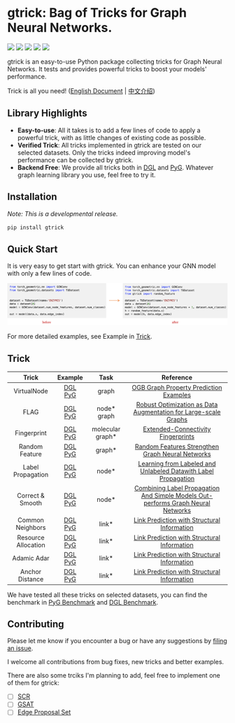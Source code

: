 # gtrick: Bag of Tricks for Graph Neural Networks.

![](https://img.shields.io/pypi/pyversions/gtrick) ![](https://img.shields.io/pypi/v/gtrick) ![](https://img.shields.io/pypi/dm/gtrick) ![](https://img.shields.io/pypi/l/gtrick) ![](https://img.shields.io/github/stars/sangyx/gtrick?style=social)

gtrick is an easy-to-use Python package collecting tricks for Graph Neural Networks. It tests and provides powerful tricks to boost your models' performance.

Trick is all you need! ([English Document](https://sangyx.com/gtrick/) | [中文介绍](https://zhuanlan.zhihu.com/p/508876898))

## Library Highlights
* **Easy-to-use**: All it takes is to add a few lines of code to apply a powerful trick, with as little changes of existing code as possible.
* **Verified Trick**: All tricks implemented in gtrick are tested on our selected datasets. Only the tricks indeed improving model's performance can be collected by gtrick.
* **Backend Free**: We provide all tricks both in [DGL](https://www.dgl.ai/) and [PyG](https://www.pyg.org/). Whatever graph learning library you use, feel free to try it.

## Installation

*Note: This is a developmental release.*

```bash
pip install gtrick
```

## Quick Start
It is very easy to get start with gtrick. You can enhance your GNN model with only a few lines of code.

![quickstart](imgs/quickstart.png)

For more detailed examples, see Example in [Trick](#trick).

## Trick

|     Trick    | Example | Task | Reference |
|:------------:|:------------:|:------------:|:-----:|
| VirtualNode |  [DGL](https://nbviewer.org/github/sangyx/gtrick/blob/main/benchmark/dgl/VirtualNode.ipynb)<br>[PyG](https://nbviewer.org/github/sangyx/gtrick/blob/main/benchmark/pyg/VirtualNode.ipynb) | graph | [OGB Graph Property Prediction Examples](https://github.com/snap-stanford/ogb/tree/master/examples/graphproppred/mol) |
| FLAG |  [DGL](https://nbviewer.org/github/sangyx/gtrick/blob/main/benchmark/dgl/FLAG.ipynb)<br>[PyG](https://nbviewer.org/github/sangyx/gtrick/blob/main/benchmark/pyg/FLAG.ipynb) | node*<br>graph | [Robust Optimization as Data Augmentation for Large-scale Graphs](https://arxiv.org/abs/2010.09891) |
| Fingerprint |  [DGL](https://nbviewer.org/github/sangyx/gtrick/blob/main/benchmark/dgl/Fingerprint.ipynb)<br>[PyG](https://nbviewer.org/github/sangyx/gtrick/blob/main/benchmark/pyg/Fingerprint.ipynb) | molecular graph* | [Extended-Connectivity Fingerprints](https://pubs.acs.org/doi/10.1021/ci100050t) |
| Random Feature |  [DGL](https://nbviewer.org/github/sangyx/gtrick/blob/main/benchmark/dgl/RandomFeature.ipynb)<br>[PyG](https://nbviewer.org/github/sangyx/gtrick/blob/main/benchmark/pyg/RandomFeature.ipynb) | graph* | [Random Features Strengthen Graph Neural Networks](http://arxiv.org/abs/2002.03155) |
| Label Propagation |  [DGL](https://nbviewer.org/github/sangyx/gtrick/blob/main/benchmark/dgl/LabelProp.ipynb)<br>[PyG](https://nbviewer.org/github/sangyx/gtrick/blob/main/benchmark/pyg/LabelProp.ipynb) | node* | [Learning from Labeled and Unlabeled Datawith Label Propagation](http://mlg.eng.cam.ac.uk/zoubin/papers/CMU-CALD-02-107.pdf) |
| Correct & Smooth |  [DGL](https://nbviewer.org/github/sangyx/gtrick/blob/main/benchmark/dgl/C&S.ipynb)<br>[PyG](https://nbviewer.org/github/sangyx/gtrick/blob/main/benchmark/pyg/C&S.ipynb) | node* | [Combining Label Propagation And Simple Models Out-performs Graph Neural Networks](https://arxiv.org/abs/2010.13993) |
| Common Neighbors |  [DGL](https://nbviewer.org/github/sangyx/gtrick/blob/main/benchmark/dgl/EdgeFeat.ipynb)<br>[PyG](https://nbviewer.org/github/sangyx/gtrick/blob/main/benchmark/pyg/EdgeFeat.ipynb) | link* | [Link Prediction with Structural Information](https://github.com/lustoo/OGB_link_prediction/blob/main/Link%20prediction%20with%20structural%20information.pdf) |
| Resource Allocation |  [DGL](https://nbviewer.org/github/sangyx/gtrick/blob/main/benchmark/dgl/EdgeFeat.ipynb)<br>[PyG](https://nbviewer.org/github/sangyx/gtrick/blob/main/benchmark/pyg/EdgeFeat.ipynb) | link* | [Link Prediction with Structural Information](https://github.com/lustoo/OGB_link_prediction/blob/main/Link%20prediction%20with%20structural%20information.pdf) |
| Adamic Adar |  [DGL](https://nbviewer.org/github/sangyx/gtrick/blob/main/benchmark/dgl/EdgeFeat.ipynb)<br>[PyG](https://nbviewer.org/github/sangyx/gtrick/blob/main/benchmark/pyg/EdgeFeat.ipynb) | link* | [Link Prediction with Structural Information](https://github.com/lustoo/OGB_link_prediction/blob/main/Link%20prediction%20with%20structural%20information.pdf) |
| Anchor Distance |  [DGL](https://nbviewer.org/github/sangyx/gtrick/blob/main/benchmark/dgl/EdgeFeat.ipynb)<br>[PyG](https://nbviewer.org/github/sangyx/gtrick/blob/main/benchmark/pyg/EdgeFeat.ipynb) | link* | [Link Prediction with Structural Information](https://github.com/lustoo/OGB_link_prediction/blob/main/Link%20prediction%20with%20structural%20information.pdf) |

We have tested all these tricks on selected datasets, you can find the benchmark in [PyG Benchmark](benchmark/pyg/README.md) and [DGL Benchmark](benchmark/dgl/README.md).

## Contributing
Please let me know if you encounter a bug or have any suggestions by [filing an issue](https://github.com/sangyx/gtrick/issues).

I welcome all contributions from bug fixes, new tricks and better examples. 

There are also some trciks I'm planning to add, feel free to implement one of them for gtrick:

- [ ] [SCR](https://github.com/THUDM/SCR)
- [ ] [GSAT](https://github.com/Graph-COM/GSAT)
- [ ] [Edge Proposal Set](https://arxiv.org/pdf/2106.15810.pdf)
